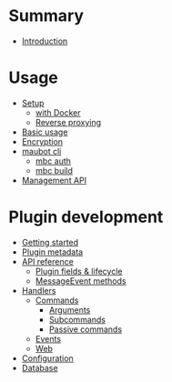 # Summary
- [Introduction](./index.md)

# Usage
- [Setup](./usage/setup/index.md)
  - [with Docker](./usage/setup/docker.md)
  - [Reverse proxying](./usage/setup/reverse-proxy.md)
- [Basic usage](./usage/basic.md)
- [Encryption](./usage/encryption.md)
- [maubot cli](./usage/cli/index.md)
  - [mbc auth](./usage/cli/auth.md)
  - [mbc build](./usage/cli/build.md)
- [Management API](./management-api.md)

# Plugin development
- [Getting started](./dev/getting-started.md)
- [Plugin metadata](./dev/plugin-metadata.md)
- [API reference](./dev/reference/index.md)
  - [Plugin fields & lifecycle](./dev/reference/plugin-fields-lifecycle.md)
  - [MessageEvent methods](./dev/reference/message-event.md)
- [Handlers](./dev/handlers/index.md)
  - [Commands](./dev/handlers/commands/index.md)
    - [Arguments]()
    - [Subcommands]()
    - [Passive commands](./dev/handlers/commands/passive.md)
  - [Events](./dev/handlers/events.md)
  - [Web](./dev/handlers/web.md)
- [Configuration]()
- [Database]()
